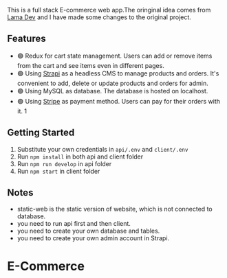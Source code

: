 This is a full stack E-commerce web app.The oringinal idea comes from [Lama Dev](https://www.youtube.com/watch?v=BCkWFblNLKU&t=78s) and I have made some changes to the original project.


## Features
- :green_circle: Redux for cart state management. Users can add or remove items from the cart and see items even in different pages.
- :green_circle: Using [Strapi](https://strapi.io/) as a headless CMS to manage products and orders. It's convenient to add, delete or update products and orders for admin.
- :green_circle: Using MySQL as database. The database is hosted on localhost.
- :green_circle: Using [Stripe](https://market.strapi.io/plugins/strapi-stripe) as payment method. Users can pay for their orders with it.
1
## Getting Started
1. Substitute your own credentials in `api/.env` and `client/.env`
2. Run `npm install` in both api and client folder
3. Run `npm run develop` in api folder
4. Run `npm start` in client folder

## Notes
- static-web is the static version of website, which is not connected to database.
- you need to run api first and then client.
- you need to create your own database and tables.
- you need to create your own admin account in Strapi.
# E-Commerce
